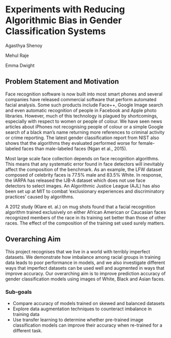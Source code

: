 # Experiments with Reducing Algorithmic Bias in Gender Classification Systems

Agasthya Shenoy

Mehul Raje

Emma Dwight

## Problem Statement and Motivation

Face recognition software is now built into most smart phones and several companies have released commercial software that perform automated facial analysis. Some such products include Face++, Google Image search and even automatic recognition of people in Facebook and Apple photo libraries. However, much of this technology is plagued by shortcomings, especially with respect to women or people of colour. We have seen news articles about iPhones not recognising people of colour or a simple Google search of a black man’s name returning more references to criminal activity or crime reporting. The latest gender classification report from NIST also shows that the algorithms they evaluated performed worse for female-labeled faces than male-labeled faces (Ngan et al., 2015). 

Most large scale face collection depends on face recognition algorithms. This means that any systematic error found in face detectors will inevitably affect the composition of the benchmark. As an example, the LFW dataset composed of celebrity faces is 77.5% male and 83.5% White. In response, the IARPA has released the IJB-A dataset which does not use face detectors to select images. An Algorithmic Justice League (AJL) has also been set up at MIT to combat ‘exclusionary experiences and discriminatory practices’ caused by algorithms.

A 2012 study (Klare et. al.) on mug shots found that a facial recognition algorithm trained exclusively on either African American or Caucasian faces recognized members of the race in its training set better than those of other races. The effect of the composition of the training set used surely matters.

## Overarching Aim
This project recognises that we live in a world with terribly imperfect datasets. We demonstrate how imbalance among racial groups in training data leads to poor performance in models, and we also investigate different ways that imperfect datasets can be used well and augmented in ways that improve accuracy. Our overarching aim is to improve prediction accuracy of gender classification models using images of White, Black and Asian faces.

### Sub-goals
- Compare accuracy of models trained on skewed and balanced datasets
- Explore data augmentation techniques to counteract imbalance in training data
- Use transfer learning to determine whether pre-trained image classification models can improve their accuracy when re-trained for a different task.



